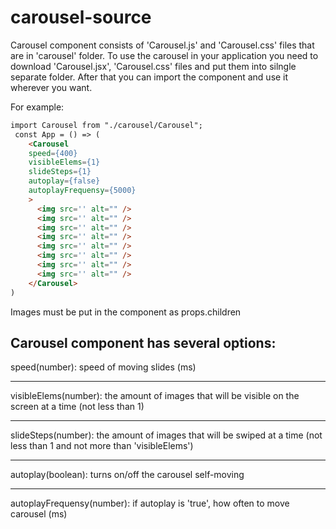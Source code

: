 # carousel-source

Carousel component consists of 'Carousel.js' and 'Carousel.css' files that are in 'carousel' folder. 
To use the carousel in your application you need to download 'Carousel.jsx', 'Carousel.css' files and put them into silngle separate folder. After that you 
can import the component and use it wherever you want. 

For example: 
```html
import Carousel from "./carousel/Carousel";
 const App = () => (
    <Carousel 
    speed={400} 
    visibleElems={1} 
    slideSteps={1}
    autoplay={false}
    autoplayFrequensy={5000}
    >
      <img src='' alt="" />
      <img src='' alt="" />
      <img src='' alt="" />
      <img src='' alt="" />
      <img src='' alt="" />
      <img src='' alt="" />
      <img src='' alt="" />
      <img src='' alt="" />
    </Carousel>
)
```
Images must be put in the component as props.children

Carousel component has several options:
---
speed(number): speed of moving slides (ms)
***
visibleElems(number): the amount of images that will be visible on the screen at a time (not less than 1)
***
slideSteps(number): the amount of images that will be swiped at a time (not less than 1 and not more than 'visibleElems')
***
autoplay(boolean): turns on/off the carousel self-moving
***
autoplayFrequensy(number): if autoplay is 'true', how often to move carousel (ms)


